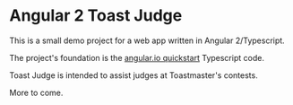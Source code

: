 # Angular 2 Toast Judge

This is a small demo project for a web app written in Angular 2/Typescript.

The project's foundation is the
[angular.io quickstart](https://angular.io/docs/ts/latest/quickstart.html)
Typescript code.

Toast Judge is intended to assist judges at Toastmaster's contests.

More to come.
